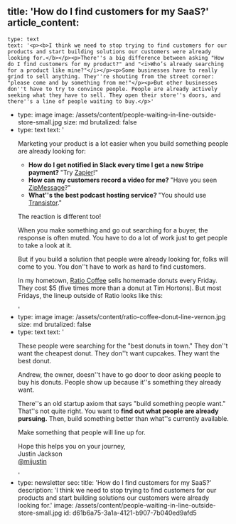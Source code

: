 title: 'How do I find customers for my SaaS?'
article_content:
  -
    type: text
    text: '<p><b>I think we need to stop trying to find customers for our products and start building solutions our customers were already looking for.</b></p><p>There''s a big difference between asking "How do I find customers for my product?" and "<i>Who’s already searching for a product like mine?"</i></p><p>Some businesses have to really grind to sell anything. They''re shouting from the street corner: "please come and by something from me!"</p><p>But other businesses don''t have to try to convince people. People are already actively seeking what they have to sell. They open their store''s doors, and there''s a line of people waiting to buy.</p>'
  -
    type: image
    image: /assets/content/people-waiting-in-line-outside-store-small.jpg
    size: md
    brutalized: false
  -
    type: text
    text: '<p>Marketing your product is a lot easier when you build something people are already looking for:</p><ul><li><b>How do I get notified in Slack every time I get a new Stripe payment? </b>"Try <a href="https://zapier.com/">Zapier</a>!"</li><li><b>How can my customers record a video for me? </b>"Have you seen <a href="https://zipmessage.com/">ZipMessage</a>?"</li><li><b>What''s the best podcast hosting service? </b>"You should use <a href="https://transistor.fm/?via=justin">Transistor</a>."</li></ul><p>The reaction is different too!</p><p>When you make something and go out searching for a buyer, the response is often muted. You have to do a lot of work just to get people to take a look at it.</p><p>But if you build a solution that people were already looking for, folks will come to you. You don''t have to work as hard to find customers.</p><p>In my hometown, <a href="https://www.ratiocoffee.ca/">Ratio Coffee</a> sells homemade donuts every Friday. They cost $5 (five times more than a donut at Tim Hortons). But most Fridays, the lineup outside of Ratio looks like this:</p>'
  -
    type: image
    image: /assets/content/ratio-coffee-donut-line-vernon.jpg
    size: md
    brutalized: false
  -
    type: text
    text: '<p>These people were searching for the "best donuts in town." They don''t want the cheapest donut. They don''t want cupcakes. They want the best donut.</p><p>Andrew, the owner, doesn''t have to go door to door asking people to buy his donuts. People show up because it''s something they already want.</p><p>There''s an old startup axiom that says "build something people want." That''s not quite right. You want to <strong>find out what people are already pursuing.</strong> Then, build something better than what''s currently available.</p><p>Make something that people will line up for.</p><p>Hope this helps you on your journey,<br>Justin Jackson<br><a href="https://twitter.com/mijustin">@mijustin</a></p>'
  -
    type: newsletter
seo:
  title: 'How do I find customers for my SaaS?'
  description: 'I think we need to stop trying to find customers for our products and start building solutions our customers were already looking for.'
  image: /assets/content/people-waiting-in-line-outside-store-small.jpg
id: d61b6a75-3a1a-4121-b907-7b040ed9afd5
